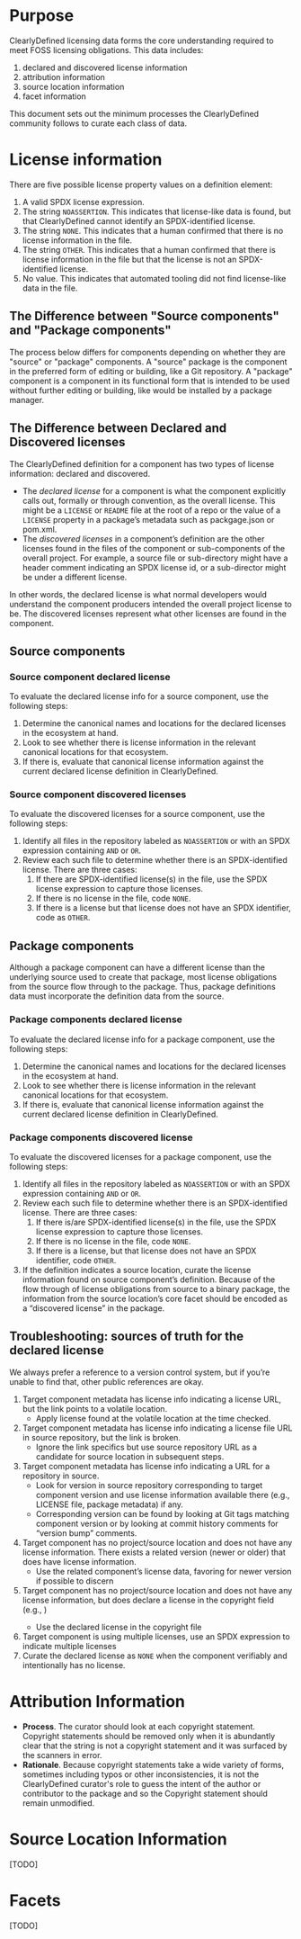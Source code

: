 # Purpose
ClearlyDefined licensing data forms the core understanding required to meet FOSS licensing obligations. This data includes:

1. declared and discovered license information
2. attribution information
3. source location information
4. facet information

This document sets out the minimum processes the ClearlyDefined community follows to curate each class of data.

# License information
There are five possible license property values on a definition element:

1. A valid SPDX license expression.
2. The string `NOASSERTION`. This indicates that license-like data is found, but that ClearlyDefined cannot identify an SPDX-identified license.
3. The string `NONE`. This indicates that a human confirmed that there is no license information in the file.
4. The string `OTHER`. This indicates that a human confirmed that there is license information in the file but that the license is not an SPDX-identified license.
5. No value. This indicates that automated tooling did not find license-like data in the file.

## The Difference between "Source components" and "Package components"
The process below differs for components depending on whether they are "source" or "package" components. A "source" package is the component in the preferred form of editing or building, like a Git repository.  A "package" component is a component in its functional form that is intended to be used without further editing or building, like would be installed by a package manager.

## The Difference between Declared and Discovered licenses
The ClearlyDefined definition for a component has two types of license information: declared and discovered.

* The *declared license* for a component is what the component explicitly calls out, formally or through convention, as the overall license. This might be a `LICENSE` or `README` file at the root of a repo or the value of a `LICENSE` property in a package’s metadata such as packgage.json or pom.xml.
* The *discovered licenses* in a component’s definition are the other licenses found in the files of the component or sub-components of the overall project. For example, a source file or sub-directory might have a header comment indicating an SPDX license id, or a sub-director might be under a different license.

In other words, the declared license is what normal developers would understand the component producers intended the overall project license to be. The discovered licenses represent what other licenses are found in the component.

## Source components
### Source component declared license
To evaluate the declared license info for a source component, use the following steps:

1. Determine the canonical names and locations for the declared licenses in the ecosystem at hand.
2. Look to see whether there is license information in the relevant canonical locations for that ecosystem.
3. If there is, evaluate that canonical license information against the current declared license definition in ClearlyDefined.

### Source component discovered licenses
To evaluate the discovered licenses for a source component, use the following steps:

1. Identify all files in the repository labeled as `NOASSERTION` or with an SPDX expression containing `AND` or `OR`.
2. Review each such file to determine whether there is an SPDX-identified license. There are three cases:
    1. If there are SPDX-identified license(s) in the file, use the SPDX license expression to capture those licenses.
    2. If there is no license in the file, code `NONE`.
    3. If there is a license but that license does not have an SPDX identifier, code as `OTHER`.

## Package components
Although a package component can have a different license than the underlying source used to create that package, most license obligations from the source flow through to the package. Thus, package definitions data must incorporate the definition data from the source.

### Package components declared license
To evaluate the declared license info for a package component, use the following steps:

1. Determine the canonical names and locations for the declared licenses in the ecosystem at hand.
2. Look to see whether there is license information in the relevant canonical locations for that ecosystem.
3. If there is, evaluate that canonical license information against the current declared license definition in ClearlyDefined.

### Package components discovered license
To evaluate the discovered licenses for a package component, use the following steps:

1. Identify all files in the repository labeled as `NOASSERTION` or with an SPDX expression containing `AND` or `OR`.
2. Review each such file to determine whether there is an SPDX-identified license. There are three cases:
    1. If there is/are SPDX-identified license(s) in the file, use the SPDX license expression to capture those licenses.
    2. If there is no license in the file, code `NONE`.
    3. If there is a license, but that license does not have an SPDX identifier, code `OTHER`.
3. If the definition indicates a source location, curate the license information found on source component’s definition. Because of the flow through of license obligations from source to a binary package, the information from the source location’s core facet should be encoded as a “discovered license” in the package.

## Troubleshooting: sources of truth for the declared license
We always prefer a reference to a version control system, but if you’re unable to find that, other public references are okay.
1. Target component metadata has license info indicating a license URL, but the  link points to a volatile location.
    * Apply license found at the volatile location at the time checked.
1. Target component metadata has license info indicating a license file URL in source repository, but the link is broken.
    * Ignore the link specifics but use source repository URL as a candidate for source location in subsequent steps.
1. Target component metadata has license info indicating a URL for a repository in source.
    * Look for version in source repository corresponding to target component version and use license information available there (e.g., LICENSE file, package metadata) if any.
    * Corresponding version can be found by looking at Git tags matching component version or by looking at commit history comments for “version bump” comments.
1. Target component has no project/source location and does not have any license information. There exists a related version (newer or older) that does have license information.
    * Use the related component’s license data, favoring for newer version if possible to discern
1. Target component has no project/source location and does not have any license information, but does declare a license in the copyright field (e.g., <Copyright MIT>)
    * Use the declared license in the copyright file
1. Target component is using multiple licenses, use an SPDX expression to indicate multiple licenses
1. Curate the declared license as `NONE` when the component verifiably and intentionally has no license.

# Attribution Information
* **Process**. The curator should look at each copyright statement. Copyright statements should be removed only when it is abundantly clear that the string is not a copyright statement and it was surfaced by the scanners in error.
* **Rationale**. Because copyright statements take a wide variety of forms, sometimes including typos or other inconsistencies, it is not the ClearlyDefined curator's role to guess the intent of the author or contributor to the package and so the Copyright statement should remain unmodified.

# Source Location Information
[TODO]

# Facets
[TODO]
